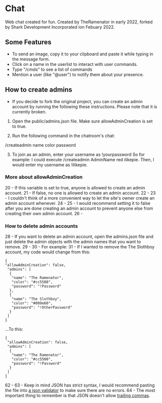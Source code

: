 # Chat
Web chat created for fun. Created by TheRamenator in early 2022, forked by Shark Development Incorporated ion Febuary 2022.

## Some Features
* To send an image, copy it to your clipboard and paste it while typing in the message form.
* Click on a name in the userlist to interact with user commands.
* Type "/cmds" to see a list of commands
* Mention a user (like "@user") to notify them about your presence.


## How to create admins
* If you decide to fork the original project, you can create an admin account by running the following these instructions. Please note that it is currently broken. 
1. Open the public/admins.json file. Make sure allowAdminCreation is set to true.

2. Run the following command in the chatroom's chat:


  /createadmin name color password

3. To join as an admin, enter your username as !yourpassword
   So for example:
I could execute /createadmin AdminName red ilikepie.
Then, I would enter my username as !ilikepie.

### More about allowAdminCreation
20	- If this variable is set to true, anyone is allowed to create an admin account.
21	- If false, no one is allowed to create an admin account.
22	-
23	- I couldn't think of a more convenient way to let the site's owner create an admin account whenever.
24	-
25	- I would recommend setting it to false after you are done creating an admin account to prevent anyone else from creating their own admin account.
26	-
### How to delete admin accounts
28	- If you want to delete an admin account, open the admins.json file and just delete the admin objects with the admin names that you want to remove.
29	-
30	- For example:
31	- If I wanted to remove the The Slothboy account, my code would change from this:
 ```
 {
 "allowAdminCreation": false,
  "admins": [
   {
    "name": "The Ramenator",
    "color": "#cc5500",
    "password": "!Password"
   },
   {
    "name": "The Slothboy",
    "color": "#009e60",
    "password": "!OtherPassword"
   }
  ]
 }
 ```
...To this:
 ```
 {
  "allowAdminCreation": false,
  "admins": [
   {
    "name": "The Ramenator",
    "color": "#cc5500",
    "password": "!Password"
   }
  ]
 }
```
62	-
63	- Keep in mind JSON has strict syntax, I would recommend pasting the file into [a json validator](https://jsonformatter.org/) to make sure there are no errors.
64	- The most important thing to remember is that JSON doesn't allow [trailing commas](https://developer.mozilla.org/en-US/docs/Web/JavaScript/Reference/Trailing_commas).